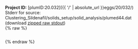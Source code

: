 **Project ID:** [plumID:20.032]({{ '/' | absolute_url }}eggs/20/032/)  
Stderr for source:  Clustering_Sildenafil/solids_setup/solid_analysis/plumed44.dat   
(download [zipped raw stdout](plumed44.dat.plumed_master.stdout.txt.zip))  
{% raw %}
<pre>
</pre>
{% endraw %}
